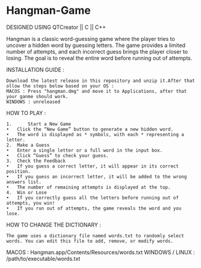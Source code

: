 # Hangman-Game

DESIGNED USING QTCreator || C || C++ 

Hangman is a classic word-guessing game where the player tries to uncover a hidden word by guessing letters. The game provides a limited number of attempts, and each incorrect guess brings the player closer to losing. The goal is to reveal the entire word before running out of attempts.

INSTALLATION GUIDE : 

	Download the latest release in this repository and unzip it.After that ollow the steps below based on your OS :
	MACOS : Press "hangman.dmg" and move it to Applications, after that your ganme should work.
 	WINDOWS : unreleased
  
HOW TO PLAY :

 	1.		Start a New Game
	•	Click the “New Game” button to generate a new hidden word.
	•	The word is displayed as * symbols, with each * representing a letter.
	2.	Make a Guess
	•	Enter a single letter or a full word in the input box.
	•	Click “Guess” to check your guess.
	3.	Check the Feedback
	•	If you guess a correct letter, it will appear in its correct position.
	•	If you guess an incorrect letter, it will be added to the wrong answers list.
	•	The number of remaining attempts is displayed at the top.
	4.	Win or Lose
	•	If you correctly guess all the letters before running out of attempts, you win!
	•	If you run out of attempts, the game reveals the word and you lose.

HOW TO CHANGE THE DICTIONARY :

	The game uses a dictionary file named words.txt to randomly select words. You can edit this file to add, remove, or modify words.

MACOS : Hangman.app/Contents/Resources/words.txt
WINDOWS / LINUX : /path/to/executable/words.txt



